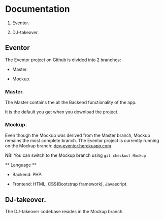


# Documentation  


1. Eventor. 

2. DJ-takeover. 


## Eventor

The Eventor project on Github is divided into 2 branches:

* Master. 

* Mockup. 

### Master. 


The Master contains the all the Backend functionality of the app.  

It is the default you get when you download the project. 

### Mockup. 

Even though the Mockup was derived from the Master branch, Mockup remains the most complete branch. The Eventor project is currently running on the Mockup branch: [dev-eventor.herokuapp.com](https://dev-eventor.herokuapp.com)  


NB: You can switch to the Mockup branch using `git checkout Mockup` 


** Language **

* Backend: PHP. 

* Frontend: HTML, CSS(Bootstrap framework), Javascript. 


## DJ-takeover.


The DJ-takeover codebase resides in the Mockup branch. 



  


